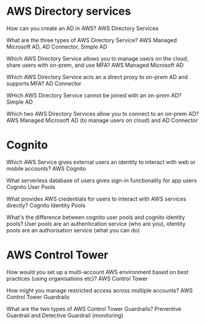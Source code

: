 # AWS Directory services

How can you create an AD in AWS?
AWS Directory Services

What are the three types of AWS Directory Service?
AWS Managed Microsoft AD, AD Connector, Simple AD

Which AWS Directory Service allows you to manage users on the cloud, share users with on-prem, and use MFA?
AWS Managed Microsoft AD

Which AWS Directory Service acts an a direct proxy to on-prem AD and supports MFA?
AD Connector

WHich AWS Directory Service cannot be joined with an on-prem AD?
Simple AD

Which two AWS Directory Services allow you to connect to an on-prem AD?
AWS Managed Microsoft AD (to manage users on cloud) and AD Connector

# Cognito

Which AWS Service gives external users an identity to interact with web or mobile accounts?
AWS Cognito

What serverless database of users gives sign-in functionality for app users
Cognito User Pools

What provides AWS credentials for users to interact with AWS services directly?
Cognito Identity Pools

What's the difference between cognito user pools and cognito identity pools?
User pools are an authentication service (who are you), identity pools are an authorisation service (what you can do)

# AWS Control Tower

How would you set up a multi-account AWS environment based on best practices (using organisations etc)?
AWS Control Tower

How might you manage restricted access across multiple accounts?
AWS Control Tower Guardrails

What are the two types of AWS Control Tower Guardrails?
Preventive Guardrail and Detective Guardrail (monitoring)
